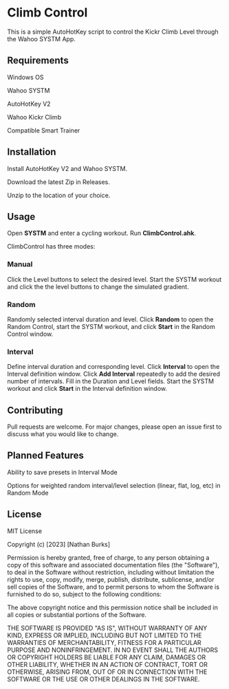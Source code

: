 # Climb Control

This is a simple AutoHotKey script to control the Kickr Climb Level through the Wahoo SYSTM App.


## 
## Requirements
Windows OS

Wahoo SYSTM

AutoHotKey V2

Wahoo Kickr Climb

Compatible Smart Trainer


## 
## Installation

Install AutoHotKey V2 and Wahoo SYSTM. 

Download the latest Zip in Releases.

Unzip to the location of your choice.


## 
## Usage

Open **SYSTM** and enter a cycling workout. Run **ClimbControl.ahk**.

ClimbControl has three modes:

### Manual

Click the Level buttons to select the desired level. Start the SYSTM workout and click the the level buttons to change the simulated gradient.

### Random 

Randomly selected interval duration and level. Click **Random** to open the Random Control, start the SYSTM workout, and click **Start** in the Random Control window.

### Interval

Define interval duration and corresponding level. Click **Interval** to open the Interval definition window. Click **Add Interval** repeatedly to add the desired number of intervals. Fill in the Duration and Level fields. Start the SYSTM workout and click **Start** in the Interval definition window.


## 
## Contributing

Pull requests are welcome. For major changes, please open an issue first
to discuss what you would like to change.

##
## Planned Features

Ability to save presets in Interval Mode

Options for weighted random interval/level selection (linear, flat, log, etc) in Random Mode

## 
## License

MIT License

Copyright (c) [2023] [Nathan Burks]

Permission is hereby granted, free of charge, to any person obtaining a copy
of this software and associated documentation files (the "Software"), to deal
in the Software without restriction, including without limitation the rights
to use, copy, modify, merge, publish, distribute, sublicense, and/or sell
copies of the Software, and to permit persons to whom the Software is
furnished to do so, subject to the following conditions:

The above copyright notice and this permission notice shall be included in all
copies or substantial portions of the Software.

THE SOFTWARE IS PROVIDED "AS IS", WITHOUT WARRANTY OF ANY KIND, EXPRESS OR
IMPLIED, INCLUDING BUT NOT LIMITED TO THE WARRANTIES OF MERCHANTABILITY,
FITNESS FOR A PARTICULAR PURPOSE AND NONINFRINGEMENT. IN NO EVENT SHALL THE
AUTHORS OR COPYRIGHT HOLDERS BE LIABLE FOR ANY CLAIM, DAMAGES OR OTHER
LIABILITY, WHETHER IN AN ACTION OF CONTRACT, TORT OR OTHERWISE, ARISING FROM,
OUT OF OR IN CONNECTION WITH THE SOFTWARE OR THE USE OR OTHER DEALINGS IN THE
SOFTWARE.
